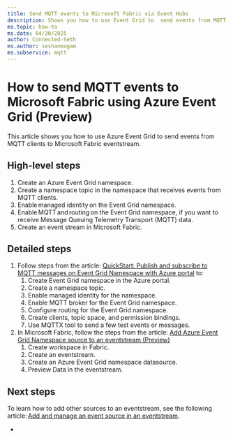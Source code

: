 ```yaml
---
title: Send MQTT events to Microsoft Fabric via Event Hubs
description: Shows you how to use Event Grid to  send events from MQTT clients to Microsoft Fabric via Azure Event Hubs. 
ms.topic: how-to
ms.date: 04/30/2025
author: Connected-Seth
ms.author: seshanmugam
ms.subservice: mqtt
---
```


# How to send MQTT events to Microsoft Fabric using Azure Event Grid (Preview) 
This article shows you how to use Azure Event Grid to send events from MQTT clients to Microsoft Fabric eventstream. 

## High-level steps

1. Create an Azure Event Grid  namespace.
1. Create a namespace topic in the namespace that receives events from MQTT clients.
1. Enable managed identity on the Event Grid namespace.  
1. Enable MQTT and routing on the Event Grid namespace, if you want to receive Message Queuing Telemetry Transport (MQTT) data.
1. Create an event stream in Microsoft Fabric.  

## Detailed steps

1. Follow steps from the article: [QuickStart: Publish and subscribe to MQTT messages on Event Grid Namespace with Azure portal](mqtt-publish-and-subscribe-portal.md) to:
    1. Create Event Grid namespace in the Azure portal.
    1. Create a namespace topic. 
    1. Enable managed identity for the namespace. 
    1. Enable MQTT broker for the Event Grid namespace. 
    1. Configure routing for the Event Grid namespace. 
    1. Create clients, topic space, and permission bindings. 
    1. Use MQTTX tool to send a few test events or messages.  
1. In Microsoft Fabric, follow the steps from the article: [Add Azure Event Grid Namespace source to an eventstream (Preview)](/fabric/real-time-intelligence/event-streams/add-source-azure-event-grid)
    1. Create workspace in Fabric. 
    1. Create an eventstream.
    1. Create an Azure Event Grid namespace datasource. 
    1. Preview Data in the eventstream.

## Next steps
To learn how to add other sources to an eventstream, see the following article: [Add and manage an event source in an eventstream](/fabric/real-time-intelligence/event-streams/add-manage-eventstream-sources). 

    




- 


